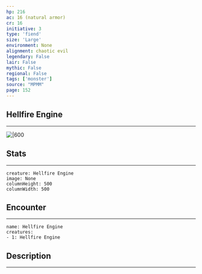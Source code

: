 ```yaml
---
hp: 216
ac: 16 (natural armor)
cr: 16
initiative: 3
type: 'fiend'    
size: 'Large'
environment: None
alignment: chaotic evil
legendary: False
lair: False
mythic: False
regional: False
tags: ['monster']
source: "MPMM"
page: 152
---
```


## Hellfire Engine
---

![|600](D:/Program%20Files/5e.tools/img/bestiary/MPMM/Hellfire%20Engine.webp)

## Stats
---

```statblock
creature: Hellfire Engine
image: None
columnHeight: 500
columnWidth: 500
```

## Encounter
---

```encounter-table
name: Hellfire Engine
creatures:
- 1: Hellfire Engine
```

## Description
---




